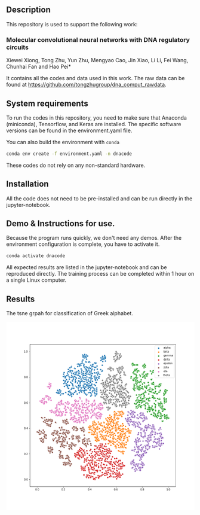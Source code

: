 ## Description

This repository is used to support the following work:

### Molecular convolutional neural networks with DNA regulatory circuits
Xiewei Xiong, Tong Zhu, Yun Zhu, Mengyao Cao, Jin Xiao, Li Li, Fei Wang, Chunhai Fan and Hao Pei*

It contains all the codes and data used in this work. 
The raw data can be found at https://github.com/tongzhugroup/dna_comput_rawdata.

## System requirements

To run the codes in this repository, you need to make sure that Anaconda (miniconda), Tensorflow, and Keras are installed. The specific software versions can be found in the environment.yaml file.

You can also build the environment with `conda`

```sh
conda env create -f environment.yaml -n dnacode

```

These codes do not rely on any non-standard hardware.


## Installation
All the code does not need to be pre-installed and can be run directly in the jupyter-notebook.


## Demo & Instructions for use.

Because the program runs quickly, we don't need any demos. 
After the environment configuration is complete, you have to activate it. 
```sh
conda activate dnacode

```

All expected results are listed in the jupyter-notebook and can be reproduced directly. The training process can be completed within 1 hour on a single Linux computer. 

## Results
The tsne grpah for classification of Greek alphabet.

![TSNE](./plot_with_tsne/greek_tsne.png)





